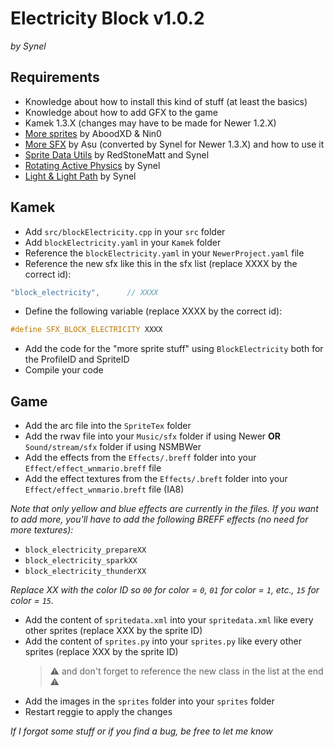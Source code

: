# Electricity Block v1.0.2
*by Synel*


## Requirements
- Knowledge about how to install this kind of stuff (at least the basics)
- Knowledge about how to add GFX to the game
- Kamek 1.3.X (changes may have to be made for Newer 1.2.X)
- [More sprites](https://github.com/Synell/NSMBW-Custom-Sprites/releases/tag/MoreSprites) by AboodXD & Nin0
- [More SFX](https://github.com/Synell/NSMBW-Custom-Sprites/releases/tag/MoreSFX) by Asu (converted by Synel for Newer 1.3.X) and how to use it
- [Sprite Data Utils](https://github.com/Synell/NSMBW-Custom-Sprites/releases/tag/SpriteDataUtils) by RedStoneMatt and Synel
- [Rotating Active Physics](https://github.com/Synell/NSMBW-Custom-Sprites/releases/tag/RotatingActivePhysics) by Synel
- [Light & Light Path](https://github.com/Synell/NSMBW-Custom-Sprites/releases/tag/Light) by Synel

## Kamek
- Add `src/blockElectricity.cpp` in your `src` folder
- Add `blockElectricity.yaml` in your `Kamek` folder
- Reference the `blockElectricity.yaml` in your `NewerProject.yaml` file
- Reference the new sfx like this in the sfx list (replace XXXX by the correct id):
```cpp
"block_electricity",      // XXXX
```
- Define the following variable (replace XXXX by the correct id):
```cpp
#define SFX_BLOCK_ELECTRICITY XXXX
```
- Add the code for the "more sprite stuff" using `BlockElectricity` both for the ProfileID and SpriteID
- Compile your code


## Game
- Add the arc file into the `SpriteTex` folder
- Add the rwav file into your `Music/sfx` folder if using Newer **OR** `Sound/stream/sfx` folder if using NSMBWer
- Add the effects from the `Effects/.breff` folder into your `Effect/effect_wnmario.breff` file
- Add the effect textures from the `Effects/.breft` folder into your `Effect/effect_wnmario.breft` file (IA8)

*Note that only yellow and blue effects are currently in the files. If you want to add more, you'll have to add the following BREFF effects (no need for more textures):*
- `block_electricity_prepareXX`
- `block_electricity_sparkXX`
- `block_electricity_thunderXX`

*Replace XX with the color ID so `00` for color = `0`, `01` for color = `1`, etc., `15` for color = `15`.*

- Add the content of `spritedata.xml` into your `spritedata.xml` like every other sprites (replace XXX by the sprite ID)
- Add the content of `sprites.py` into your `sprites.py` like every other sprites (replace XXX by the sprite ID)
	> ⚠️ and don't forget to reference the new class in the list at the end ⚠️
- Add the images in the `sprites` folder into your `sprites` folder
- Restart reggie to apply the changes


*If I forgot some stuff or if you find a bug, be free to let me know*

